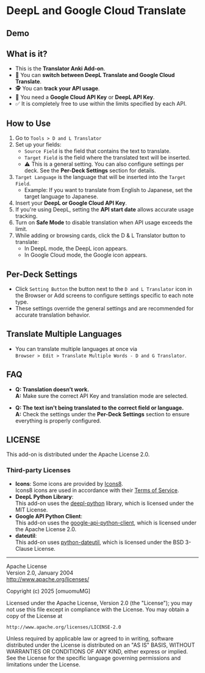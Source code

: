 # DeepL and Google Cloud Translate

## Demo

## What is it?

- This is the **Translator Anki Add-on**.
- 🔀 You can **switch between DeepL Translate and Google Cloud Translate**.
- 🕵️ You can **track your API usage**.
- 🔑 You need a **Google Cloud API Key** or **DeepL API Key**.
- ✅ It is completely free to use within the limits specified by each API.

## How to Use

1. Go to `Tools > D and L Translator`
2. Set up your fields:
   - `Source Field` is the field that contains the text to translate.
   - `Target Field` is the field where the translated text will be inserted.
   - ⚠️ This is a general setting. You can also configure settings per deck. See the **Per-Deck Settings** section for details.
3. `Target Language` is the language that will be inserted into the `Target Field`.
   - Example: If you want to translate from English to Japanese, set the target language to Japanese.
4. Insert your **DeepL or Google Cloud API Key**.
5. If you're using DeepL, setting the **API start date** allows accurate usage tracking.
6. Turn on **Safe Mode** to disable translation when API usage exceeds the limit.
7. While adding or browsing cards, click the D & L Translator button to translate:
   - In DeepL mode, the DeepL icon appears.
   - In Google Cloud mode, the Google icon appears.

## Per-Deck Settings

- Click `Setting Button` the button next to the `D and L Translator` icon in the Browser or Add screens to configure settings specific to each note type.
- These settings override the general settings and are recommended for accurate translation behavior.

## Translate Multiple Languages

- You can translate multiple languages at once via  
  `Browser > Edit > Translate Multiple Words - D and G Translator`.

## FAQ

- **Q: Translation doesn’t work.**  
  **A:** Make sure the correct API Key and translation mode are selected.

- **Q: The text isn't being translated to the correct field or language.**  
  **A:** Check the settings under the **Per-Deck Settings** section to ensure everything is properly configured.

## LICENSE

This add-on is distributed under the Apache License 2.0.

### Third-party Licenses

- **Icons**: Some icons are provided by [Icons8](https://icons8.com/).  
  Icons8 icons are used in accordance with their [Terms of Service](https://icons8.com/license).
- **DeepL Python Library**:  
  This add-on uses the [deepl-python](https://github.com/DeepLcom/deepl-python) library, which is licensed under the MIT License.
- **Google API Python Client**:  
  This add-on uses the [google-api-python-client](https://github.com/googleapis/google-api-python-client), which is licensed under the Apache License 2.0.
- **dateutil**:  
  This add-on uses [python-dateutil](https://github.com/dateutil/dateutil), which is licensed under the BSD 3-Clause License.

---

Apache License  
Version 2.0, January 2004  
http://www.apache.org/licenses/

Copyright (c) 2025 [omuomuMG]

Licensed under the Apache License, Version 2.0 (the "License");
you may not use this file except in compliance with the License.
You may obtain a copy of the License at

    http://www.apache.org/licenses/LICENSE-2.0

Unless required by applicable law or agreed to in writing, software
distributed under the License is distributed on an "AS IS" BASIS,
WITHOUT WARRANTIES OR CONDITIONS OF ANY KIND, either express or implied.
See the License for the specific language governing permissions and
limitations under the License.
